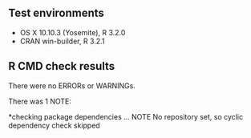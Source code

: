 ## Test environments
* OS X 10.10.3 (Yosemite), R 3.2.0
* CRAN win-builder, R 3.2.1

## R CMD check results
There were no ERRORs or WARNINGs. 

There was 1 NOTE:
  
*checking package dependencies ... NOTE
  No repository set, so cyclic dependency check skipped